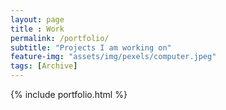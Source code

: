 ```yaml
--- 
layout: page
title : Work 
permalink: /portfolio/
subtitle: "Projects I am working on" 
feature-img: "assets/img/pexels/computer.jpeg"
tags: [Archive]
---
```


{% include portfolio.html %}
